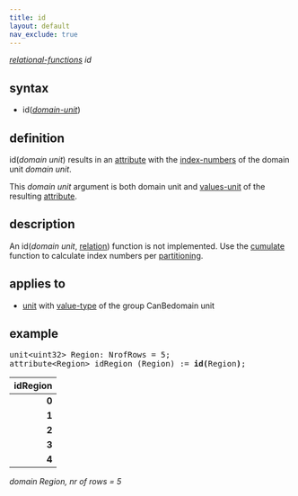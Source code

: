 ```yaml
---
title: id
layout: default
nav_exclude: true
---
```

*[relational-functions](relational-functions) id*

## syntax

- id(*[domain-unit](domain-unit)*)

## definition

id(*domain unit*) results in an [attribute](attribute) with the [index-numbers](index-numbers) of the domain unit *domain unit*.

This *domain unit* argument is both domain unit and [values-unit](values-unit) of the resulting [attribute](attribute).

## description

An id(*domain unit*, [relation](relation)) function is not implemented. Use the [cumulate](cumulate) function to calculate index numbers per [partitioning](partitioning).

## applies to

- [unit](unit) with [value-type](value-type) of the group CanBedomain unit

## example

<pre>
unit&lt;uint32&gt; Region: NrofRows = 5;
attribute&lt;Region&gt; idRegion (Region) := <B>id(</B>Region<B>)</B>;
</pre>

| **idRegion** |
|-------------:|
| **0**        |
| **1**        |
| **2**        |
| **3**        |
| **4**        |

*domain Region, nr of rows = 5*